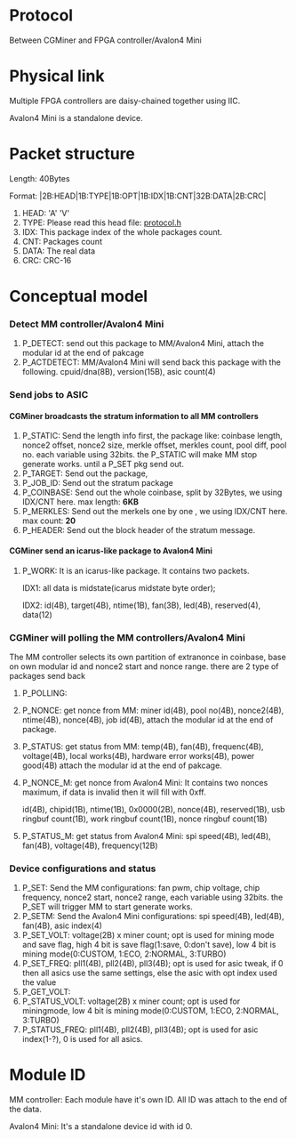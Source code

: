 # Protocol
Between CGMiner and FPGA controller/Avalon4 Mini

# Physical link
Multiple FPGA controllers are daisy-chained together using IIC.

Avalon4 Mini is a standalone device.

# Packet structure
Length: 40Bytes

Format: |2B:HEAD|1B:TYPE|1B:OPT|1B:IDX|1B:CNT|32B:DATA|2B:CRC|

1. HEAD: 'A' 'V'
2. TYPE: Please read this head file: [protocol.h](https://github.com/Canaan-Creative/mm/blob/avalon4/firmware/protocol.h)
3. IDX: This package index of the whole packages count.
4. CNT: Packages count
5. DATA: The real data
6. CRC: CRC-16

# Conceptual model
### Detect MM controller/Avalon4 Mini
1. P_DETECT: send out this package to MM/Avalon4 Mini, attach the modular id at the end of pakcage
2. P_ACTDETECT: MM/Avalon4 Mini will send back this package with the following. cpuid/dna(8B), version(15B), asic count(4)

### Send jobs to ASIC
#### CGMiner broadcasts the stratum information to all MM controllers
1. P_STATIC: Send the length info first, the package like: coinbase length, nonce2 offset, nonce2 size, merkle offset, merkles count, pool diff, pool no. each variable using 32bits. the P_STATIC will make MM stop generate works. until a P_SET pkg send out.
2. P_TARGET: Send out the package,
3. P_JOB_ID: Send out the stratum package
4. P_COINBASE: Send out the whole coinbase, split by 32Bytes, we using IDX/CNT here. max length: **6KB**
5. P_MERKLES: Send out the merkels one by one , we using IDX/CNT here. max count: **20**
6. P_HEADER: Send out the block header of the stratum message.

#### CGMiner send an icarus-like package to Avalon4 Mini
1. P_WORK: It is an icarus-like package. It contains two packets.

	IDX1: all data is midstate(icarus midstate byte order);

	IDX2: id(4B), target(4B), ntime(1B), fan(3B), led(4B), reserved(4), data(12)

### CGMiner will polling the MM controllers/Avalon4 Mini
The MM controller selects its own partition of extranonce in coinbase, base on own modular id and nonce2 start and nonce range. there are 2 type of packages send back

1. P_POLLING:
2. P_NONCE: get nonce from MM: miner id(4B), pool no(4B), nonce2(4B), ntime(4B), nonce(4B), job id(4B), attach the modular id at the end of package.
3. P_STATUS: get status from MM: temp(4B), fan(4B), frequenc(4B), voltage(4B), local works(4B), hardware error works(4B), power good(4B) attach the modular id at the end of pakcage.
4. P_NONCE_M: get nonce from Avalon4 Mini: It contains two nonces maximum, if data is invalid then it will fill with 0xff.

	id(4B), chipid(1B), ntime(1B), 0x0000(2B), nonce(4B), reserved(1B), usb ringbuf count(1B), work ringbuf count(1B), nonce ringbuf count(1B)
5. P_STATUS_M: get status from Avalon4 Mini: spi speed(4B), led(4B), fan(4B), voltage(4B), frequency(12B)

### Device configurations and status
1. P_SET: Send the MM configurations: fan pwm, chip voltage, chip frequency, nonce2 start, nonce2 range, each variable using 32bits. the P_SET will trigger MM to start generate works.
2. P_SETM: Send the Avalon4 Mini configurations: spi speed(4B), led(4B), fan(4B), asic index(4)
3. P_SET_VOLT: voltage(2B) x miner count; opt is used for mining mode and save flag, high 4 bit is save flag(1:save, 0:don't save), low 4 bit is mining mode(0:CUSTOM, 1:ECO, 2:NORMAL, 3:TURBO)
4. P_SET_FREQ: pll1(4B), pll2(4B), pll3(4B); opt is used for asic tweak, if 0 then all asics use the same settings, else the asic with opt index used the value
5. P_GET_VOLT:
6. P_STATUS_VOLT: voltage(2B) x miner count; opt is used for miningmode, low 4 bit is mining mode(0:CUSTOM, 1:ECO, 2:NORMAL, 3:TURBO)
7. P_STATUS_FREQ: pll1(4B), pll2(4B), pll3(4B); opt is used for asic index(1-?), 0 is used for all asics.

# Module ID
MM controller: Each module have it's own ID. All ID was attach to the end of the data.

Avalon4 Mini: It's a standalone device id with id 0.
